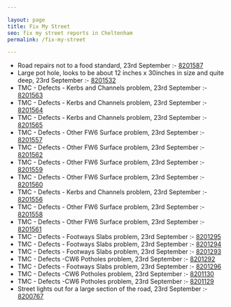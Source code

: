 ```yaml
---

layout: page
title: Fix My Street
seo: fix my street reports in Cheltenham
permalink: /fix-my-street

---
```


<!-- fix_marker starts -->

- Road repairs not to a food standard, 23rd September :- [8201587](https://www.fixmystreet.com/report/8201587)
- Large pot hole, looks to be about 12 inches x 30inches in size and quite deep, 23rd September :- [8201532](https://www.fixmystreet.com/report/8201532)
- TMC - Defects - Kerbs and Channels problem, 23rd September :- [8201563](https://www.fixmystreet.com/report/8201563)
- TMC - Defects - Kerbs and Channels problem, 23rd September :- [8201564](https://www.fixmystreet.com/report/8201564)
- TMC - Defects - Kerbs and Channels problem, 23rd September :- [8201565](https://www.fixmystreet.com/report/8201565)
- TMC - Defects - Other FW6  Surface problem, 23rd September :- [8201557](https://www.fixmystreet.com/report/8201557)
- TMC - Defects - Other FW6  Surface problem, 23rd September :- [8201562](https://www.fixmystreet.com/report/8201562)
- TMC - Defects - Other FW6  Surface problem, 23rd September :- [8201559](https://www.fixmystreet.com/report/8201559)
- TMC - Defects - Other FW6  Surface problem, 23rd September :- [8201560](https://www.fixmystreet.com/report/8201560)
- TMC - Defects - Kerbs and Channels problem, 23rd September :- [8201556](https://www.fixmystreet.com/report/8201556)
- TMC - Defects - Other FW6  Surface problem, 23rd September :- [8201558](https://www.fixmystreet.com/report/8201558)
- TMC - Defects - Other FW6  Surface problem, 23rd September :- [8201561](https://www.fixmystreet.com/report/8201561)
- TMC - Defects - Footways Slabs problem, 23rd September :- [8201295](https://www.fixmystreet.com/report/8201295)
- TMC - Defects - Footways Slabs problem, 23rd September :- [8201294](https://www.fixmystreet.com/report/8201294)
- TMC - Defects - Footways Slabs problem, 23rd September :- [8201293](https://www.fixmystreet.com/report/8201293)
- TMC - Defects -CW6 Potholes  problem, 23rd September :- [8201292](https://www.fixmystreet.com/report/8201292)
- TMC - Defects - Footways Slabs problem, 23rd September :- [8201296](https://www.fixmystreet.com/report/8201296)
- TMC - Defects -CW6 Potholes  problem, 23rd September :- [8201130](https://www.fixmystreet.com/report/8201130)
- TMC - Defects -CW6 Potholes  problem, 23rd September :- [8201129](https://www.fixmystreet.com/report/8201129)
- Street lights out for a large section of the road, 23rd September :- [8200767](https://www.fixmystreet.com/report/8200767)

<!-- fix_marker ends -->